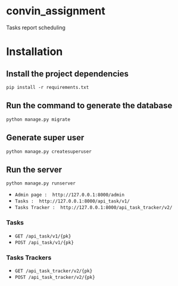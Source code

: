 # convin_assignment
Tasks report scheduling

# Installation 

## Install the project dependencies

`pip install -r requirements.txt`

## Run the command to generate the database
`python manage.py migrate`

## Generate super user
`python manage.py createsuperuser`

## Run the server
`python manage.py runserver`
* `Admin page :  http://127.0.0.1:8000/admin`
* `Tasks :  http://127.0.0.1:8000/api_task/v1/`
* `Tasks Tracker :  http://127.0.0.1:8000/api_task_tracker/v2/`


### Tasks
* `GET /api_task/v1/{pk}`
* `POST /api_task/v1/{pk}`

### Tasks Trackers
* `GET /api_task_tracker/v2/{pk}`
* `POST /api_task_tracker/v2/{pk}`
